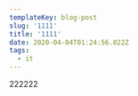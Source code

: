 ```yaml
---
templateKey: blog-post
slug: '1111'
title: '1111'
date: 2020-04-04T01:24:56.022Z
tags:
  - it
---
```

222222